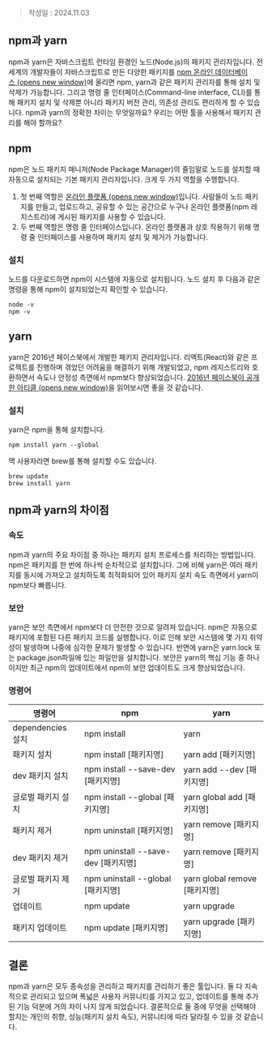 > 작성일 : 2024.11.03

## npm과 yarn

npm과 yarn은 자바스크립트 런타임 환경인 노드(Node.js)의 패키지 관리자입니다. 전 세계의 개발자들이 자바스크립트로 만든 다양한 패키지를 [npm 온라인 데이터베이스 (opens new window)](https://www.npmjs.com/)에 올리면 npm, yarn과 같은 패키지 관리자를 통해 설치 및 삭제가 가능합니다. 그리고 명령 줄 인터페이스(Command-line interface, CLI)를 통해 패키지 설치 및 삭제뿐 아니라 패키지 버전 관리, 의존성 관리도 편리하게 할 수 있습니다. npm과 yarn의 정확한 차이는 무엇일까요? 우리는 어떤 툴을 사용해서 패키지 관리를 해야 할까요?

## npm

npm은 노드 패키지 매니저(Node Package Manager)의 줄임말로 노드를 설치할 때 자동으로 설치되는 기본 패키지 관리자입니다. 크게 두 가지 역할을 수행합니다.

1. 첫 번째 역할은 [온라인 플랫폼 (opens new window)](https://www.npmjs.com/)입니다. 사람들이 노드 패키지를 만들고, 업로드하고, 공유할 수 있는 공간으로 누구나 온라인 플랫폼(npm 레지스트리)에 게시된 패키지를 사용할 수 있습니다.
2. 두 번째 역할은 명령 줄 인터페이스입니다. 온라인 플랫폼과 상호 작용하기 위해 명령 줄 인터페이스를 사용하며 패키지 설치 및 제거가 가능합니다.

### 설치

노드를 다운로드하면 npm이 시스템에 자동으로 설치됩니다. 노드 설치 후 다음과 같은 명령을 통해 npm이 설치되었는지 확인할 수 있습니다.

```
node -v
npm -v
```

## yarn

yarn은 2016년 페이스북에서 개발한 패키지 관리자입니다. 리액트(React)와 같은 프로젝트를 진행하며 겪었던 어려움을 해결하기 위해 개발되었고, npm 레지스트리와 호환하면서 속도나 안정성 측면에서 npm보다 향상되었습니다. [2016년 페이스북이 공개한 아티클 (opens new window)](https://engineering.fb.com/2016/10/11/web/yarn-a-new-package-manager-for-javascript/)을 읽어보시면 좋을 것 같습니다.

### 설치

yarn은 npm을 통해 설치합니다.

```
npm install yarn --global
```

맥 사용자라면 brew를 통해 설치할 수도 있습니다.

```
brew update
brew install yarn
```

## npm과 yarn의 차이점

### 속도

npm과 yarn의 주요 차이점 중 하나는 패키지 설치 프로세스를 처리하는 방법입니다. npm은 패키지를 한 번에 하나씩 순차적으로 설치합니다. 그에 비해 yarn은 여러 패키지를 동시에 가져오고 설치하도록 최적화되어 있어 패키지 설치 속도 측면에서 yarn이 npm보다 빠릅니다.

### 보안

yarn은 보안 측면에서 npm보다 더 안전한 것으로 알려져 있습니다. npm은 자동으로 패키지에 포함된 다른 패키지 코드를 실행합니다. 이로 인해 보안 시스템에 몇 가지 취약성이 발생하며 나중에 심각한 문제가 발생할 수 있습니다. 반면에 yarn은 yarn.lock 또는 package.json파일에 있는 파일만을 설치합니다. 보안은 yarn의 핵심 기능 중 하나이지만 최근 npm의 업데이트에서 npm의 보안 업데이트도 크게 향상되었습니다.

### 명령어

| 명령어             | npm                                 | yarn                          |
| ------------------ | ----------------------------------- | ----------------------------- |
| dependencies 설치  | npm install                         | yarn                          |
| 패키지 설치        | npm install [패키지명]              | yarn add [패키지명]           |
| dev 패키지 설치    | npm install --save-dev [패키지명]   | yarn add --dev [패키지명]     |
| 글로벌 패키지 설치 | npm install --global [패키지명]     | yarn global add [패키지명]    |
| 패키지 제거        | npm uninstall [패키지명]            | yarn remove [패키지명]        |
| dev 패키지 제거    | npm uninstall --save-dev [패키지명] | yarn remove [패키지명]        |
| 글로벌 패키지 제거 | npm uninstall --global [패키지명]   | yarn global remove [패키지명] |
| 업데이트           | npm update                          | yarn upgrade                  |
| 패키지 업데이트    | npm update [패키지명]               | yarn upgrade [패키지명]       |

## 결론

npm과 yarn은 모두 종속성을 관리하고 패키지를 관리하기 좋은 툴입니다. 둘 다 지속적으로 관리되고 있으며 폭넓은 사용자 커뮤니티를 가지고 있고, 업데이트를 통해 추가된 기능 덕분에 거의 차이 나지 않게 되었습니다. 결론적으로 둘 중에 무엇을 선택해야 할지는 개인의 취향, 성능(패키지 설치 속도), 커뮤니티에 따라 달라질 수 있을 것 같습니다.
